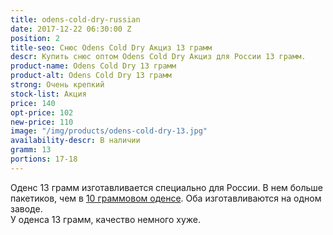 ```yaml
---
title: odens-cold-dry-russian
date: 2017-12-22 06:30:00 Z
position: 2
title-seo: Снюс Odens Cold Dry Акциз 13 грамм
descr: Купить снюс оптом Odens Cold Dry Акциз для России 13 грамм.
product-name: Odens Cold Dry 13 грамм
product-alt: Odens Cold Dry 13 грамм
strong: Очень крепкий
stock-list: Акция
price: 140
opt-price: 102
new-price: 110
image: "/img/products/odens-cold-dry-13.jpg"
availability-descr: В наличии
gramm: 13
portions: 17-18
---
```


Оденс 13 грамм изготавливается специально для России. В нем больше пакетиков, чем в [10 граммовом оденсе](/odens-cold-dry). Оба изготавливаются на одном заводе. <br>
У оденса 13 грамм, качество немного хуже.